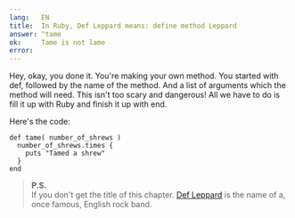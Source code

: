 ```yaml
---
lang:   EN
title:  In Ruby, Def Leppard means: define method Leppard
answer: ^tame
ok:     Tame is not lame
error:  
---
```


Hey, okay, you done it. You're making your own method. You started with def, followed by the name of the method.
And a list of arguments which the method will need. This isn't too scary and dangerous!
All we have to do is fill it up with Ruby and finish it up with end.

Here's the code:
    
    def tame( number_of_shrews )
      number_of_shrews.times {
        puts "Tamed a shrew"
      }
    end
    
> __P.S.__  
> If you don't get the title of this chapter.
> <a href="http://en.wikipedia.org/wiki/Def_Leppard" target="_blank">Def Leppard</a>
> is the name of a, once famous, English rock band.
